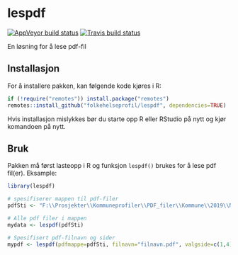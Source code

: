 # lespdf

 <!-- badges: start -->
[![AppVeyor build status](https://ci.appveyor.com/api/projects/status/github/folkehelseprofil/lespdf?branch=master&svg=true)](https://ci.appveyor.com/project/folkehelseprofil/lespdf)
[![Travis build status](https://travis-ci.org/folkehelseprofil/lespdf.svg?branch=master)](https://travis-ci.org/folkehelseprofil/lespdf)
 <!-- badges: end -->

En løsning for å lese pdf-fil


## Installasjon

For å installere pakken, kan følgende kode kjøres i R:

```r
if (!require("remotes")) install.package("remotes")
remotes::install_github("folkehelseprofil/lespdf", dependencies=TRUE)
```

Hvis installasjon mislykkes bør du starte opp R eller RStudio på nytt og kjør komandoen på nytt.

## Bruk

Pakken må først lasteopp i R og funksjon `lespdf()` brukes for å lese pdf fil(er). Eksample:

```r
library(lespdf)

# spesifiserer mappen til pdf-filer
pdfSti <- "F:\\Prosjekter\\Kommuneprofiler\\PDF_filer\\Kommune\\2019\\Nynorsk"

# Alle pdf filer i mappen
mydata <- lespdf(pdfSti)

# Spesifisert pdf-filnavn og sider
mypdf <- lespdf(pdfmappe=pdfSti, filnavn="filnavn.pdf", valgside=c(1,4)) 

```
